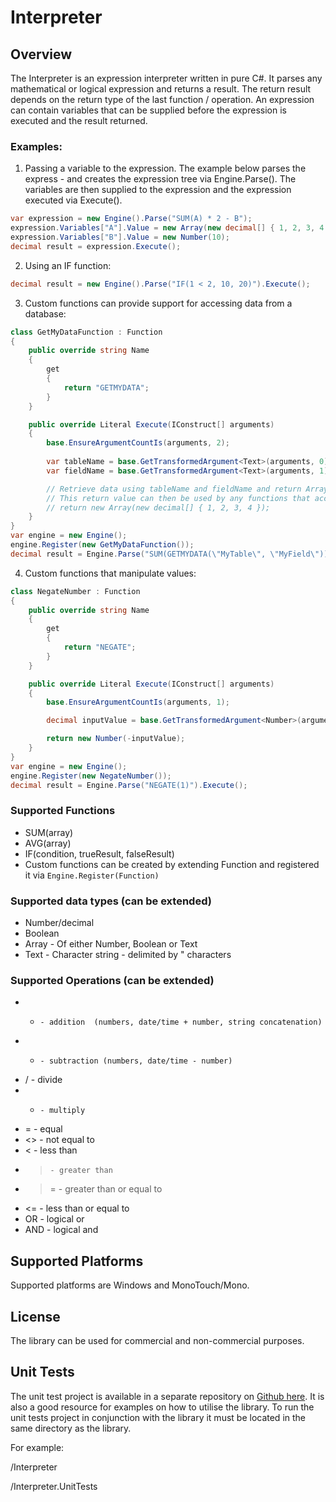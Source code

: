 ﻿Interpreter
===========

Overview
--------
The Interpreter is an expression interpreter written in pure C#. It parses any mathematical or logical expression and returns a result. The return result depends on the return type of the last function / operation. An expression can contain variables that can be supplied before the expression is executed and the result returned. 

### Examples:
1. Passing a variable to the expression. The example below parses the express - and creates the expression tree via Engine.Parse(). The variables are then supplied to the expression and the expression executed via Execute().
```csharp
var expression = new Engine().Parse("SUM(A) * 2 - B");
expression.Variables["A"].Value = new Array(new decimal[] { 1, 2, 3, 4 });
expression.Variables["B"].Value = new Number(10);
decimal result = expression.Execute();
```

2. Using an IF function:
```csharp
decimal result = new Engine().Parse("IF(1 < 2, 10, 20)").Execute();
```

3. Custom functions can provide support for accessing data from a database:
```csharp
class GetMyDataFunction : Function
{
	public override string Name 
	{
		get 
		{
			return "GETMYDATA"; 
		}
	}

	public override Literal Execute(IConstruct[] arguments)
	{
		base.EnsureArgumentCountIs(arguments, 2);
	
		var tableName = base.GetTransformedArgument<Text>(arguments, 0);
		var fieldName = base.GetTransformedArgument<Text>(arguments, 1);

		// Retrieve data using tableName and fieldName and return Array<Number>.
		// This return value can then be used by any functions that accept Array<Number> as an argument such as SUM().
		// return new Array(new decimal[] { 1, 2, 3, 4 });
	}
}
var engine = new Engine();
engine.Register(new GetMyDataFunction());	
decimal result = Engine.Parse("SUM(GETMYDATA(\"MyTable\", \"MyField\"))").Execute();
```

4. Custom functions that manipulate values:
```csharp
class NegateNumber : Function
{
    public override string Name 
    {
        get 
        {
	        return "NEGATE"; 
        }
    }

    public override Literal Execute(IConstruct[] arguments)
    {
        base.EnsureArgumentCountIs(arguments, 1);

		decimal inputValue = base.GetTransformedArgument<Number>(arguments, argumentIndex: 0);

        return new Number(-inputValue);
    }
}
var engine = new Engine();
engine.Register(new NegateNumber());
decimal result = Engine.Parse("NEGATE(1)").Execute();
```

### Supported Functions 
* SUM(array)
* AVG(array)
* IF(condition, trueResult, falseResult)
* Custom functions can be created by extending Function and registered it via `Engine.Register(Function)`

### Supported data types (can be extended)
* Number/decimal
* Boolean
* Array - Of either Number, Boolean or Text
* Text - Character string - delimited by " characters

### Supported Operations (can be extended)
* +		- addition  (numbers, date/time + number, string concatenation)
* -		- subtraction (numbers, date/time - number)
* /		- divide
* *		- multiply
* =		- equal
* <>	- not equal to
* <		- less than
* >		- greater than
* >=	- greater than or equal to
* <=	- less than or equal to
* OR	- logical or
* AND	- logical and

Supported Platforms
-------------------
Supported platforms are Windows and MonoTouch/Mono. 

License
-------
The library can be used for commercial and non-commercial purposes.

Unit Tests
----------
The unit test project is available in a separate repository on [Github here](https://github.com/hisystems/Interpreter-UnitTests). It is also a good resource for examples on how to utilise the library. To run the unit tests project in conjunction with the library it must be located in the same directory as the library.

For example:

/Interpreter

/Interpreter.UnitTests
